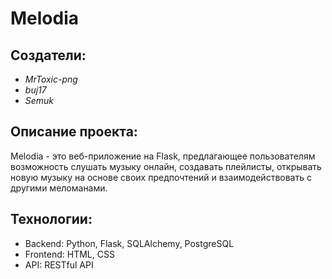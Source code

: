 # Melodia

## Создатели:

* _MrToxic-png_
* _buj17_
* _Semuk_

## Описание проекта:
Melodia - это веб-приложение на Flask, предлагающее пользователям возможность слушать музыку онлайн, создавать плейлисты, открывать новую музыку на основе своих предпочтений и взаимодействовать с другими меломанами.

## Технологии:
* Backend: Python, Flask, SQLAlchemy, PostgreSQL
* Frontend: HTML, CSS
* API: RESTful API
